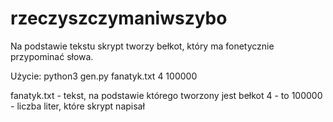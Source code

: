 # rzeczyszczymaniwszybo
Na podstawie tekstu skrypt tworzy bełkot, który ma fonetycznie przypominać słowa.

Użycie:
python3 gen.py fanatyk.txt 4 100000

fanatyk.txt - tekst, na podstawie którego tworzony jest bełkot
4 - to 
100000 - liczba liter, które skrypt napisał
